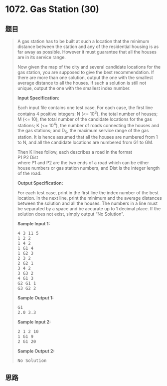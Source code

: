 <h1>1072. Gas Station (30)</h1>

## 题目

> <div id="problemContent">
> <p>A gas station has to be built at such a location that the minimum distance between the station and any of the residential housing is as far away as possible.  However it must guarantee that all the houses are in its service range.</p>
> <p>Now given the map of the city and several candidate locations for the gas station, you are supposed to give the best recommendation.  If there are more than one solution, output the one with the smallest average distance to all the houses.  If such a solution is still not unique, output the one with the smallest index number.</p>
> <p><b>
> Input Specification:
> </b></p>
> <p>Each input file contains one test case.  For each case, the first line contains 4 positive integers: N (&lt;= 10<sup>3</sup>), the total number of houses; M (&lt;= 10), the total number of the candidate locations for the gas stations; K (&lt;= 10<sup>4</sup>), the number of roads connecting the houses and the gas stations; and D<sub>S</sub>, the maximum service range of the gas station.  It is hence assumed that all the houses are numbered from 1 to N, and all the candidate locations are numbered from G1 to GM.</p>
> <p>Then K lines follow, each describes a road in the format<br/>
> P1 P2 Dist<br/>
> where P1 and P2 are the two ends of a road which can be either house numbers or gas station numbers, and Dist is the integer length of the road.</p>
> <p><b>
> Output Specification:
> </b></p>
> <p>For each test case, print in the first line the index number of the best location.  In the next line, print the minimum and the average distances between the solution and all the houses.  The numbers in a line must be separated by a space and be accurate up to 1 decimal place.  If the solution does not exist, simply output “No Solution”.
> </p>
> <b>Sample Input 1:</b><pre>
> 4 3 11 5
> 1 2 2
> 1 4 2
> 1 G1 4
> 1 G2 3
> 2 3 2
> 2 G2 1
> 3 4 2
> 3 G3 2
> 4 G1 3
> G2 G1 1
> G3 G2 2
> </pre>
> <b>Sample Output 1:</b><pre>
> G1
> 2.0 3.3
> </pre>
> <b>Sample Input 2:</b><pre>
> 2 1 2 10
> 1 G1 9
> 2 G1 20
> </pre>
> <b>Sample Output 2:</b><pre>
> No Solution
> </pre>
> </div>

## 思路

